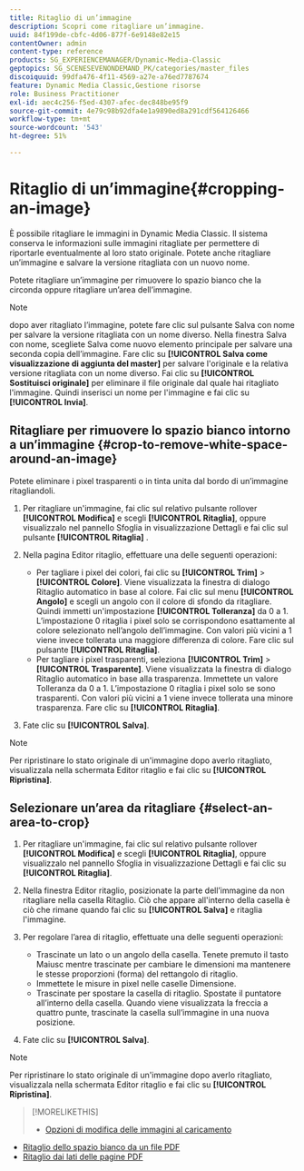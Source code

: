 ```yaml
---
title: Ritaglio di un’immagine
description: Scopri come ritagliare un’immagine.
uuid: 84f199de-cbfc-4d06-877f-6e9148e82e15
contentOwner: admin
content-type: reference
products: SG_EXPERIENCEMANAGER/Dynamic-Media-Classic
geptopics: SG_SCENESEVENONDEMAND_PK/categories/master_files
discoiquuid: 99dfa476-4f11-4569-a27e-a76ed7787674
feature: Dynamic Media Classic,Gestione risorse
role: Business Practitioner
exl-id: aec4c256-f5ed-4307-afec-dec848be95f9
source-git-commit: 4e79c98b92dfa4e1a9890ed8a291cdf564126466
workflow-type: tm+mt
source-wordcount: '543'
ht-degree: 51%

---
```


# Ritaglio di un’immagine{#cropping-an-image}

È possibile ritagliare le immagini in Dynamic Media Classic. Il sistema conserva le informazioni sulle immagini ritagliate per permettere di riportarle eventualmente al loro stato originale. Potete anche ritagliare un’immagine e salvare la versione ritagliata con un nuovo nome.

Potete ritagliare un’immagine per rimuovere lo spazio bianco che la circonda oppure ritagliare un’area dell’immagine.

>[!NOTE]
>
>dopo aver ritagliato l’immagine, potete fare clic sul pulsante Salva con nome per salvare la versione ritagliata con un nome diverso. Nella finestra Salva con nome, scegliete Salva come nuovo elemento principale per salvare una seconda copia dell’immagine. Fare clic su **[!UICONTROL Salva come visualizzazione di aggiunta del master]** per salvare l&#39;originale e la relativa versione ritagliata con un nome diverso. Fai clic su **[!UICONTROL Sostituisci originale]** per eliminare il file originale dal quale hai ritagliato l&#39;immagine. Quindi inserisci un nome per l&#39;immagine e fai clic su **[!UICONTROL Invia]**.

## Ritagliare per rimuovere lo spazio bianco intorno a un’immagine {#crop-to-remove-white-space-around-an-image}

Potete eliminare i pixel trasparenti o in tinta unita dal bordo di un’immagine ritagliandoli.

1. Per ritagliare un&#39;immagine, fai clic sul relativo pulsante rollover **[!UICONTROL Modifica]** e scegli **[!UICONTROL Ritaglia]**, oppure visualizzalo nel pannello Sfoglia in visualizzazione Dettagli e fai clic sul pulsante **[!UICONTROL Ritaglia]** .
1. Nella pagina Editor ritaglio, effettuare una delle seguenti operazioni:

   * Per tagliare i pixel dei colori, fai clic su **[!UICONTROL Trim]** > **[!UICONTROL Colore]**. Viene visualizzata la finestra di dialogo Ritaglio automatico in base al colore. Fai clic sul menu **[!UICONTROL Angolo]** e scegli un angolo con il colore di sfondo da ritagliare. Quindi immetti un&#39;impostazione **[!UICONTROL Tolleranza]** da 0 a 1. L’impostazione 0 ritaglia i pixel solo se corrispondono esattamente al colore selezionato nell’angolo dell’immagine. Con valori più vicini a 1 viene invece tollerata una maggiore differenza di colore. Fare clic sul pulsante **[!UICONTROL Ritaglia]**.
   * Per tagliare i pixel trasparenti, seleziona **[!UICONTROL Trim]** > **[!UICONTROL Trasparente]**. Viene visualizzata la finestra di dialogo Ritaglio automatico in base alla trasparenza. Immettete un valore Tolleranza da 0 a 1. L’impostazione 0 ritaglia i pixel solo se sono trasparenti. Con valori più vicini a 1 viene invece tollerata una minore trasparenza. Fare clic su **[!UICONTROL Ritaglia]**.

1. Fate clic su **[!UICONTROL Salva]**.

>[!NOTE]
>
>Per ripristinare lo stato originale di un&#39;immagine dopo averlo ritagliato, visualizzala nella schermata Editor ritaglio e fai clic su **[!UICONTROL Ripristina]**.

## Selezionare un’area da ritagliare {#select-an-area-to-crop}

1. Per ritagliare un&#39;immagine, fai clic sul relativo pulsante rollover **[!UICONTROL Modifica]** e scegli **[!UICONTROL Ritaglia]**, oppure visualizzalo nel pannello Sfoglia in visualizzazione Dettagli e fai clic su **[!UICONTROL Ritaglia]**.

1. Nella finestra Editor ritaglio, posizionate la parte dell’immagine da non ritagliare nella casella Ritaglio. Ciò che appare all&#39;interno della casella è ciò che rimane quando fai clic su **[!UICONTROL Salva]** e ritaglia l&#39;immagine.
1. Per regolare l’area di ritaglio, effettuate una delle seguenti operazioni:

   * Trascinate un lato o un angolo della casella. Tenete premuto il tasto Maiusc mentre trascinate per cambiare le dimensioni ma mantenere le stesse proporzioni (forma) del rettangolo di ritaglio.
   * Immettete le misure in pixel nelle caselle Dimensione.
   * Trascinate per spostare la casella di ritaglio. Spostate il puntatore all’interno della casella. Quando viene visualizzata la freccia a quattro punte, trascinate la casella sull’immagine in una nuova posizione.

1. Fate clic su **[!UICONTROL Salva]**.

>[!NOTE]
>
>Per ripristinare lo stato originale di un&#39;immagine dopo averlo ritagliato, visualizzala nella schermata Editor ritaglio e fai clic su **[!UICONTROL Ripristina]**.

>[!MORELIKETHIS]
>
>* [Opzioni di modifica delle immagini al caricamento](image-editing-options-upload.md#image-editing-options-at-upload)
* [Ritaglio dello spazio bianco da un file PDF](pdfs.md#cropping_white_space_from_a_pdf_file)
* [Ritaglio dai lati delle pagine PDF](pdfs.md#cropping_from_the_sides_of_pdf_pages)

